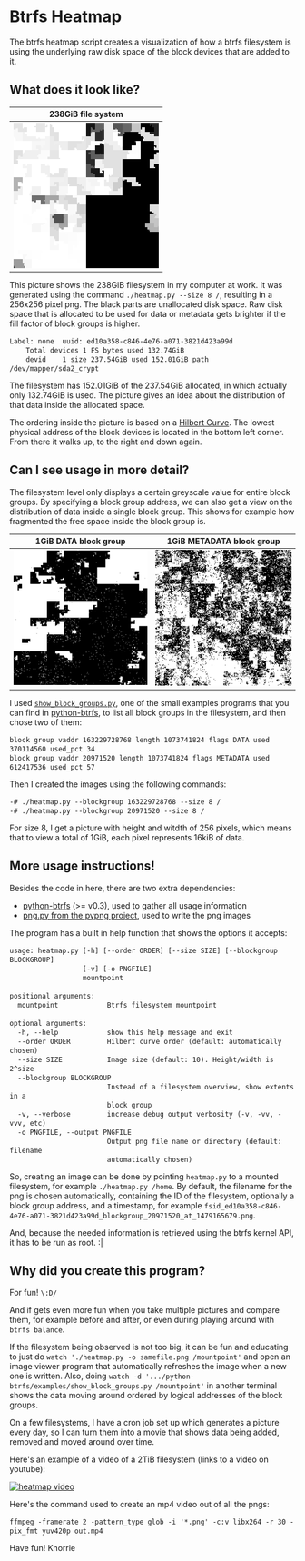 Btrfs Heatmap
=============

The btrfs heatmap script creates a visualization of how a btrfs filesystem is using the underlying raw disk space of the block devices that are added to it.

## What does it look like?

238GiB file system |
:--------------------------:|
![filesystem](doc/example-238gib.png)|


This picture shows the 238GiB filesystem in my computer at work. It was generated using the command `./heatmap.py --size 8 /`, resulting in a 256x256 pixel png. The black parts are unallocated disk space. Raw disk space that is allocated to be used for data or metadata gets brighter if the fill factor of block groups is higher.

```
Label: none  uuid: ed10a358-c846-4e76-a071-3821d423a99d
    Total devices 1 FS bytes used 132.74GiB
    devid    1 size 237.54GiB used 152.01GiB path /dev/mapper/sda2_crypt
```

The filesystem has 152.01GiB of the 237.54GiB allocated, in which actually only 132.74GiB is used. The picture gives an idea about the distribution of that data inside the allocated space.

The ordering inside the picture is based on a [Hilbert Curve](https://en.wikipedia.org/wiki/File:Hilbert_curve.svg). The lowest physical address of the block devices is located in the bottom left corner. From there it walks up, to the right and down again.

## Can I see usage in more detail?

The filesystem level only displays a certain greyscale value for entire block groups. By specifying a block group address, we can also get a view on the distribution of data inside a single block group. This shows for example how fragmented the free space inside the block group is.

1GiB DATA block group    | 1GiB METADATA block group
:-------------------------:|:-------:|
 ![data](doc/example-data.png) | ![metadata](doc/example-metadata.png)

I used [`show_block_groups.py`](https://github.com/knorrie/python-btrfs/blob/master/examples/show_block_groups.py), one of the small examples programs that you can find in [python-btrfs](https://github.com/knorrie/python-btrfs), to list all block groups in the filesystem, and then chose two of them:

```
block group vaddr 163229728768 length 1073741824 flags DATA used 370114560 used_pct 34
block group vaddr 20971520 length 1073741824 flags METADATA used 612417536 used_pct 57
```

Then I created the images using the following commands:

```
-# ./heatmap.py --blockgroup 163229728768 --size 8 /
-# ./heatmap.py --blockgroup 20971520 --size 8 /
```

For size 8, I get a picture with height and witdth of 256 pixels, which means that to view a total of 1GiB, each pixel represents 16kiB of data.

## More usage instructions!

Besides the code in here, there are two extra dependencies:

 * [python-btrfs](https://github.com/knorrie/python-btrfs) (>= v0.3), used to gather all usage information
 * [png.py from the pypng project](https://github.com/drj11/pypng/blob/master/code/png.py), used to write the png images


The program has a built in help function that shows the options it accepts:

```
usage: heatmap.py [-h] [--order ORDER] [--size SIZE] [--blockgroup BLOCKGROUP]
                  [-v] [-o PNGFILE]
                  mountpoint

positional arguments:
  mountpoint            Btrfs filesystem mountpoint

optional arguments:
  -h, --help            show this help message and exit
  --order ORDER         Hilbert curve order (default: automatically chosen)
  --size SIZE           Image size (default: 10). Height/width is 2^size
  --blockgroup BLOCKGROUP
                        Instead of a filesystem overview, show extents in a
                        block group
  -v, --verbose         increase debug output verbosity (-v, -vv, -vvv, etc)
  -o PNGFILE, --output PNGFILE
                        Output png file name or directory (default: filename
                        automatically chosen)
```

So, creating an image can be done by pointing `heatmap.py` to a mounted filesystem, for example `./heatmap.py /home`. By default, the filename for the png is chosen automatically, containing the ID of the filesystem, optionally a block group address, and a timestamp, for example `fsid_ed10a358-c846-4e76-a071-3821d423a99d_blockgroup_20971520_at_1479165679.png`.

And, because the needed information is retrieved using the btrfs kernel API, it has to be run as root. :|

## Why did you create this program?

For fun! `\:D/`

And if gets even more fun when you take multiple pictures and compare them, for example before and after, or even during playing around with `btrfs balance`.

If the filesystem being observed is not too big, it can be fun and educating to just do `watch './heatmap.py -o samefile.png /mountpoint'` and open an image viewer program that automatically refreshes the image when a new one is written. Also, doing `watch -d '.../python-btrfs/examples/show_block_groups.py /mountpoint'` in another terminal shows the data moving around ordered by logical addresses of the block groups.

On a few filesystems, I have a cron job set up which generates a picture every day, so I can turn them into a movie that shows data being added, removed and moved around over time.

Here's an example of a video of a 2TiB filesystem (links to a video on youtube):

[![heatmap video](http://img.youtube.com/vi/Qj1lxAasytc/0.jpg)](https://youtu.be/Qj1lxAasytc)

Here's the command used to create an mp4 video out of all the pngs:

```
ffmpeg -framerate 2 -pattern_type glob -i '*.png' -c:v libx264 -r 30 -pix_fmt yuv420p out.mp4
```

Have fun!
Knorrie
